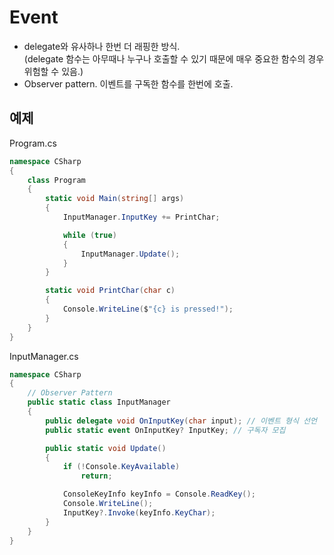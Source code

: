 # Event
- delegate와 유사하나 한번 더 래핑한 방식.<br>(delegate 함수는 아무때나 누구나 호출할 수 있기 때문에 매우 중요한 함수의 경우 위험할 수 있음.)
- Observer pattern. 이벤트를 구독한 함수를 한번에 호출.

## 예제

Program.cs
```csharp
namespace CSharp
{
    class Program
    {
        static void Main(string[] args)
        {
            InputManager.InputKey += PrintChar;

            while (true)
            {
                InputManager.Update();
            }
        }

        static void PrintChar(char c)
        {
            Console.WriteLine($"{c} is pressed!");
        }
    }
}
```

InputManager.cs
```csharp
namespace CSharp
{
    // Observer Pattern
    public static class InputManager
    {
        public delegate void OnInputKey(char input); // 이벤트 형식 선언
        public static event OnInputKey? InputKey; // 구독자 모집

        public static void Update()
        {
            if (!Console.KeyAvailable)
                return;

            ConsoleKeyInfo keyInfo = Console.ReadKey();
            Console.WriteLine();
            InputKey?.Invoke(keyInfo.KeyChar);
        }
    }
}
```